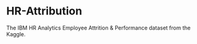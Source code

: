 # HR-Attribution
The IBM HR Analytics Employee Attrition &amp; Performance dataset from the Kaggle. 

